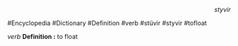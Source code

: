 
<div align="right"><i>styvir</i></div>

#Encyclopedia #Dictionary #Definition #verb #stüvir #styvir #tofloat

*verb*
**Definition :** to float